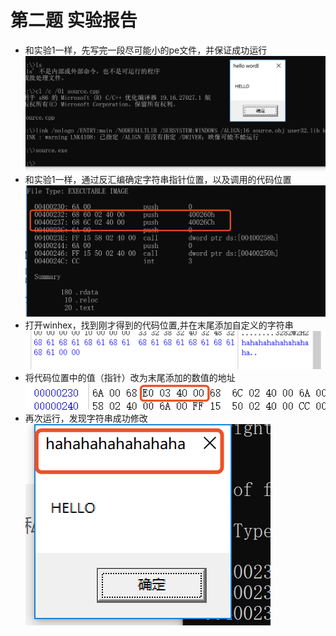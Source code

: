 # 第二题 实验报告

- 和实验1一样，先写完一段尽可能小的pe文件，并保证成功运行<br>![](images/1.png)
- 和实验1一样，通过反汇编确定字符串指针位置，以及调用的代码位置<br>![](images/2.png) 
- 打开winhex，找到刚才得到的代码位置,并在末尾添加自定义的字符串<br>![](images/3.png)
- 将代码位置中的值（指针）改为末尾添加的数值的地址<br>![](images/4.png)
- 再次运行，发现字符串成功修改<br>![](images/5.png)</br>

